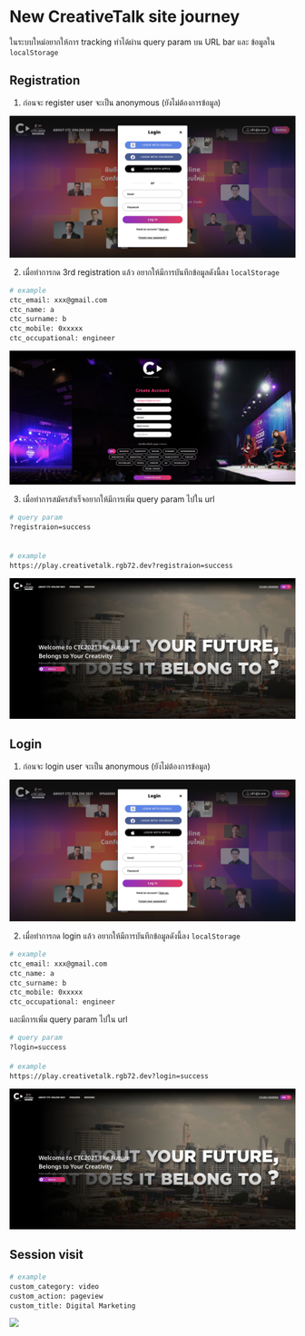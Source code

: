 # New CreativeTalk site journey

ในระบบใหม่อยากให้การ tracking ทำได้ผ่าน query param บน URL bar และ ข้อมูลใน `localStorage`

## Registration
1. ก่อนจะ register user จะเป็น anonymous (ยังไม่ต้องการข้อมูล)

![](images/new_site/1_regis.png)

2. เมื่อทำการกด 3rd registration แล้ว อยากให้มีการบันทึกข้อมูลดังนี้ลง `localStorage`

```sh
# example
ctc_email: xxx@gmail.com
ctc_name: a
ctc_surname: b
ctc_mobile: 0xxxxx
ctc_occupational: engineer
```

![](images/new_site/2_regis_success.png)

3. เมื่อทำการสมัครสำเร็จอยากให้มีการเพิ่ม query param ไปใน url

```sh
# query param
?registraion=success


# example
https://play.creativetalk.rgb72.dev?registraion=success
```

![](images/new_site/3_regis_redirect.png)

## Login

1. ก่อนจะ login user จะเป็น anonymous (ยังไม่ต้องการข้อมูล)

![](images/new_site/1_regis.png)

2. เมื่อทำการกด login แล้ว อยากให้มีการบันทึกข้อมูลดังนี้ลง `localStorage`

```sh
# example
ctc_email: xxx@gmail.com
ctc_name: a
ctc_surname: b
ctc_mobile: 0xxxxx
ctc_occupational: engineer
```

และมีการเพิ่ม query param ไปใน url

```sh
# query param
?login=success

# example
https://play.creativetalk.rgb72.dev?login=success
```

![](images/new_site/3_regis_redirect.png)

## Session visit

```sh
# example
custom_category: video
custom_action: pageview
custom_title: Digital Marketing
```

![](images/new_site/4_content_visit.png)
